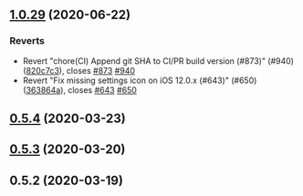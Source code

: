 ## [1.0.29](https://github.com/Path-Check/covid-safe-paths/compare/v0.5.4...1.0.29) (2020-06-22)


### Reverts

* Revert "chore(CI) Append git SHA to CI/PR build version (#873)" (#940) ([820c7c3](https://github.com/Path-Check/covid-safe-paths/commit/820c7c328fdc5ef1f56ec5ee1a007ff1448573e3)), closes [#873](https://github.com/Path-Check/covid-safe-paths/issues/873) [#940](https://github.com/Path-Check/covid-safe-paths/issues/940)
* Revert "Fix missing settings icon on iOS 12.0.x (#643)" (#650) ([363864a](https://github.com/Path-Check/covid-safe-paths/commit/363864a196c38a727a17b0a892648e7883794757)), closes [#643](https://github.com/Path-Check/covid-safe-paths/issues/643) [#650](https://github.com/Path-Check/covid-safe-paths/issues/650)



## [0.5.4](https://github.com/Path-Check/covid-safe-paths/compare/v0.5.3...v0.5.4) (2020-03-23)



## [0.5.3](https://github.com/Path-Check/covid-safe-paths/compare/v0.5.2...v0.5.3) (2020-03-20)



## 0.5.2 (2020-03-19)



